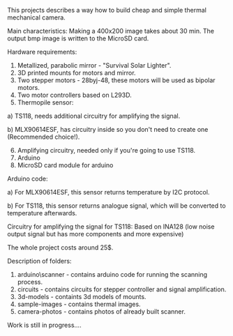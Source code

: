 This projects describes a way how to build cheap and simple thermal mechanical camera.

Main characteristics:
 Making a 400x200 image takes about 30 min. 
 The output bmp image is written to the MicroSD card.

Hardware requirements:
 1. Metallized, parabolic mirror - "Survival Solar Lighter".
 2. 3D printed mounts for motors and mirror.
 3. Two stepper motors - 28byj-48, these motors will be used as bipolar motors.
 4. Two motor controllers based on L293D.
 5. Thermopile sensor:

   a) TS118, needs additional circuitry for amplifying the signal.
   
   b) MLX90614ESF, has circuitry inside so you don't need to create one (Recommended choice!).
   
 6. Amplifying circuitry, needed only if you're going to use TS118.
 7. Arduino
 8. MicroSD card module for arduino


Arduino code:

   a) For MLX90614ESF, this sensor returns temperature by I2C protocol.
   
   b) For TS118, this sensor returns analogue signal, which will be converted to temperature afterwards.

Circuitry for amplifying the signal for TS118:
   Based on INA128 (low noise output signal but has more components and more expensive)

The whole project costs around 25$.

Description of folders:

1. arduino\scanner - contains arduino code for running the scanning process.
2. circuits - contains circuits for stepper controller and signal amplification.
3. 3d-models - containts 3d models of mounts.
4. sample-images - contains thermal images.
5. camera-photos - contains photos of already built scanner.

Work is still in progress....
